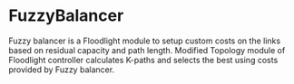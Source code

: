 # FuzzyBalancer
Fuzzy balancer is a Floodlight module to setup custom costs on the links based on residual capacity and path length.
Modified Topology module of Floodlight controller calculates K-paths and selects the best using costs provided by Fuzzy balancer.
